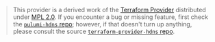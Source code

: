 > This provider is a derived work of the [Terraform Provider](https://github.com/terraform-providers/terraform-provider-hdns)
> distributed under [MPL 2.0](https://www.mozilla.org/en-US/MPL/2.0/). If you encounter a bug or missing feature,
> first check the [`pulumi-hdns` repo](/issues); however, if that doesn't turn up anything,
> please consult the source [`terraform-provider-hdns` repo](https://github.com/terraform-providers/terraform-provider-hdns/issues).
